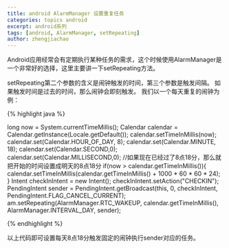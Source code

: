 ```yaml
---
title: android AlarmManager 设置重复任务
categories: topics android
excerpt: android系列
tags: [android, AlarmManager, setRepeating]
author: zhengjiachao
---
```


Android应用经常会有定期执行某种任务的需求，这个时候使用AlarmManager是一个非常好的选择，这里主要讲一下setRepeating方法。

setRepeating第二个参数的含义是闹钟触发的时间，第三个参数是触发间隔。 如果触发时间是过去的时间，那么闹钟会即刻触发。
我们以一个每天重复的闹钟为例：

{% highlight java %}

long now = System.currentTimeMillis();
Calendar calendar = Calendar.getInstance(Locale.getDefault());
calendar.setTimeInMillis(now);
calendar.set(Calendar.HOUR_OF_DAY, 8);
calendar.set(Calendar.MINUTE, 18);
calendar.set(Calendar.SECOND,0);
calendar.set(Calendar.MILLISECOND,0);
//如果现在已经过了8点18分，那么就把开始的时间设置成明天的8点18分
if(now > calendar.getTimeInMillis()){
	calendar.setTimeInMillis(calendar.getTimeInMillis() + 1000 * 60 * 60 * 24);
}
Intent checkInIntent = new Intent();
checkInIntent.setAction("CHECKIN");
PendingIntent sender = PendingIntent.getBroadcast(this, 0, checkInIntent, PendingIntent.FLAG_CANCEL_CURRENT);
am.setRepeating(AlarmManager.RTC_WAKEUP, calendar.getTimeInMillis(), AlarmManager.INTERVAL_DAY, sender);

{% endhighlight %}

以上代码即可设置每天8点18分触发固定的闹钟执行sender对应的任务。